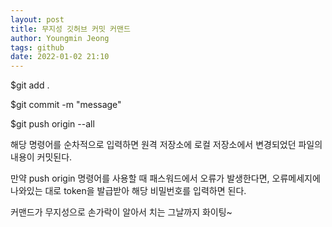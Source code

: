 ```yaml
---
layout: post
title: 무지성 깃허브 커밋 커맨드 
author: Youngmin Jeong
tags: github
date: 2022-01-02 21:10
---
```


$git add .

$git commit -m "message"

$git push origin --all

해당 명령어를 순차적으로 입력하면 원격 저장소에 로컬 저장소에서 변경되었던 
파일의 내용이 커밋된다.

만약 push origin 명령어를 사용할 때 패스워드에서 오류가 발생한다면, 
오류메세지에 나와있는 대로 token을 발급받아 해당 비밀번호를 입력하면 된다.

커맨드가 무지성으로 손가락이 알아서 치는 그날까지 화이팅~

